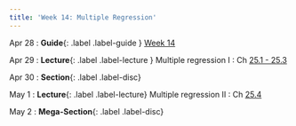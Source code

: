 ```yaml
---
title: 'Week 14: Multiple Regression'
---
```


Apr 28
: **Guide**{: .label .label-guide } [Week 14](/assets/guides/spring25/week14.pdf)

Apr 29
: **Lecture**{: .label .label-lecture } Multiple regression I
    : Ch [25.1 - 25.3](http://prob140.org/textbook/content/Chapter_25/00_Multiple_Regression.html#)

Apr 30
: **Section**{: .label .label-disc}

May 1
: **Lecture**{: .label .label-lecture} Multiple regression II
    : Ch [25.4](http://prob140.org/textbook/content/Chapter_25/04_Multiple_Regression.html)

May 2
: **Mega-Section**{: .label .label-disc}
